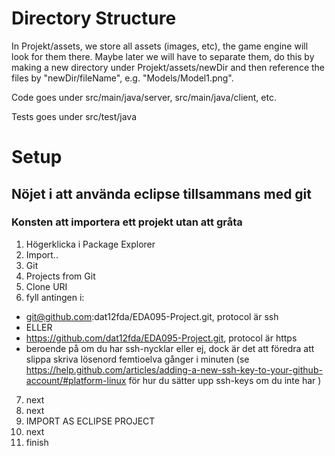 Directory Structure
===================

In Projekt/assets, we store all assets (images, etc), the game engine will look for them there.
Maybe later we will have to separate them, do this by making a new directory under
Projekt/assets/newDir and then reference the files by "newDir/fileName", e.g. "Models/Model1.png".


Code goes under src/main/java/server, src/main/java/client, etc.

Tests goes under src/test/java



Setup
=====

Nöjet i att använda eclipse tillsammans med git
-----------------------------------------------

###  Konsten att importera ett projekt utan att gråta

1. Högerklicka i Package Explorer
2. Import..
3. Git
4. Projects from Git
5. Clone URI
6. fyll antingen i:
  * git@github.com:dat12fda/EDA095-Project.git, protocol är ssh 
  * ELLER
  * https://github.com/dat12fda/EDA095-Project.git, protocol är https 
  * beroende på om du har ssh-nycklar eller ej, dock är det att föredra att slippa skriva lösenord femtioelva gånger i minuten (se https://help.github.com/articles/adding-a-new-ssh-key-to-your-github-account/#platform-linux för hur du sätter upp ssh-keys om du inte har )

7. next
8. next
9. IMPORT AS ECLIPSE PROJECT
10. next
11. finish
